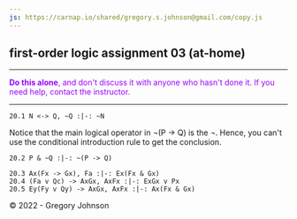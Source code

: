 ```yaml
---
js: https://carnap.io/shared/gregory.s.johnson@gmail.com/copy.js
--- 
```


## first-order logic assignment 03 (at-home)

---

<font color="#9900FF">**Do this alone**, and don't discuss it with anyone who hasn't done it. If you need help, contact the instructor.</font>

---

~~~{.ProofChecker .JohnsonSL options="fonts tabindent render" guides="fitch" points="20" late-credit="17"}
20.1 N <-> Q, ~Q :|-: ~N
~~~

Notice that the main logical operator in &not;(P &rarr; Q) is the &not;. Hence, you can't use the conditional introduction rule to get the conclusion. 

~~~{.ProofChecker .JohnsonSL options="fonts tabindent render" guides="fitch" points="20" late-credit="17"}
20.2 P & ~Q :|-: ~(P -> Q)
~~~


~~~{.ProofChecker .ForallxQLPlus options="fonts tabindent render" guides="fitch" points="20" late-credit="17"}
20.3 Ax(Fx -> Gx), Fa :|-: Ex(Fx & Gx)
20.4 (Fa v Qc) -> AxGx, AxFx :|-: ExGx v Px
20.5 Ey(Fy v Qy) -> AxGx, AxFx :|-: Ax(Fx & Gx)
~~~ 

<p>&copy; 2022 - <script>document.write(new Date().getFullYear())</script> Gregory Johnson</p>